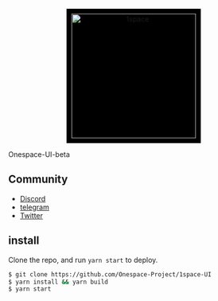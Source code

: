 <p align="center">
  <a href="https://1space.me">
    <img alt="1space" src="[1space.me](https://1space.me/images/os-logo-white.jpeg)" style="background: black; padding: 10px" width="250" />
  </a>
</p>

Onespace-UI-beta
## Community

- [Discord](https://discord.com/invite/xud97tybPc)
- [telegram](https://t.me/Onespace_tech)
- [Twitter](https://twitter.com/1space_me)


## install

Clone the repo, and run `yarn start` to deploy.

```bash
$ git clone https://github.com/Onespace-Project/1space-UI
$ yarn install && yarn build
$ yarn start
```